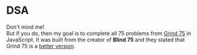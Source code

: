 # DSA
Don't mind me! <br>
But if you do, then my goal is to complete all 75 problems from [Grind 75](https://www.techinterviewhandbook.org/grind75) in JavaScript. It was built from the creator of **Blind 75** and they stated that Grind 75 is a [better version](https://leetcode.com/discuss/general-discussion/460599/blind-75-leetcode-questions).